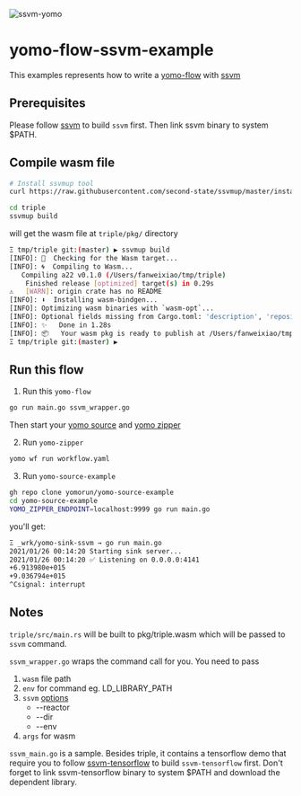 ![ssvm-yomo](https://raw.githubusercontent.com/yomorun/yomo-flow-ssvm-example/main/yomo-ssvm-2.png)

# yomo-flow-ssvm-example

This examples represents how to write a [yomo-flow](https://yomo.run/flow) with [ssvm](https://www.secondstate.io/)

## Prerequisites

Please follow [ssvm](https://github.com/second-state/ssvm) to build `ssvm` first.
Then link ssvm binary to system $PATH.

## Compile wasm file

```bash
# Install ssvmup tool
curl https://raw.githubusercontent.com/second-state/ssvmup/master/installer/init.sh -sSf | sh

cd triple
ssvmup build
```

will get the wasm file at `triple/pkg/` directory

```bash
Ξ tmp/triple git:(master) ▶ ssvmup build
[INFO]: 🎯  Checking for the Wasm target...
[INFO]: 🌀  Compiling to Wasm...
   Compiling a22 v0.1.0 (/Users/fanweixiao/tmp/triple)
    Finished release [optimized] target(s) in 0.29s
⚠️   [WARN]: origin crate has no README
[INFO]: ⬇️  Installing wasm-bindgen...
[INFO]: Optimizing wasm binaries with `wasm-opt`...
[INFO]: Optional fields missing from Cargo.toml: 'description', 'repository', and 'license'. These are not necessary, but recommended
[INFO]: ✨   Done in 1.28s
[INFO]: 📦   Your wasm pkg is ready to publish at /Users/fanweixiao/tmp/triple/pkg.
Ξ tmp/triple git:(master) ▶
```

## Run this flow

1. Run this `yomo-flow`

```bash
go run main.go ssvm_wrapper.go
```

Then start your [yomo source](https://yomo.run/source) and [yomo zipper](https://yomo.run/zipper)

2. Run `yomo-zipper`

```bash
yomo wf run workflow.yaml
```

3. Run `yomo-source-example`

```bash
gh repo clone yomorun/yomo-source-example
cd yomo-source-example
YOMO_ZIPPER_ENDPOINT=localhost:9999 go run main.go
```

you'll get: 

```bash
Ξ _wrk/yomo-sink-ssvm → go run main.go
2021/01/26 00:14:20 Starting sink server...
2021/01/26 00:14:20 ✅ Listening on 0.0.0.0:4141
+6.913980e+015
+9.036794e+015
^Csignal: interrupt
```

## Notes

`triple/src/main.rs` will be built to pkg/triple.wasm which will be passed to `ssvm` command.

`ssvm_wrapper.go` wraps the command call for you.
You need to pass
1. `wasm` file path
2. `env` for command eg. LD_LIBRARY_PATH
3. `ssvm` [options](https://github.com/second-state/ssvm#run-ssvm-ssvm-with-general-wasm-runtime)
   * --reactor
   * --dir
   * --env
4. `args` for wasm

`ssvm_main.go` is a sample. Besides triple, it contains a tensorflow demo that require you to
follow [ssvm-tensorflow](https://github.com/second-state/ssvm-tensorflow) to build `ssvm-tensorflow` first.
Don't forget to link ssvm-tensorflow binary to system $PATH and download the dependent library.
